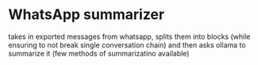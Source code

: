 # WhatsApp summarizer
takes in exported messages from whatsapp, splits them into blocks (while ensuring to not break single conversation chain) and then asks ollama to summarize it (few methods of summarizatino available)  